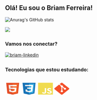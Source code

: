 ## Olá! Eu sou o Briam Ferreira!

![Anurag's GitHub stats](https://github-readme-stats.vercel.app/api?username=briamferr&show_icons=true&theme=chartreuse-dark)

<a href="https://github.com/briamferr/convoychat">
  <img height=200 align="center" src="https://github-readme-stats.vercel.app/api/top-langs?username=briamferr&layout=compact&langs_count=8&theme=chartreuse-dark&card_width=327"/>
</a>

##
### Vamos nos conectar?
<div>
  <a href="https://www.linkedin.com/in/briam-ferreira/" target="_blank">
    <img align="center" alt="briam-linkedin" height="40" width="50" src="https://cdn.jsdelivr.net/gh/devicons/devicon/icons/linkedin/linkedin-original.svg" target="_blank"></a>
</div>

##
### Tecnologias que estou estudando:
<div style="display: inline_block"><br>
  <img align="center" alt="briam-HTML" height="40" width="50" src="https://raw.githubusercontent.com/devicons/devicon/master/icons/html5/html5-original.svg">
  <img align="center" alt="briam-CSS" height="40" width="50" src="https://raw.githubusercontent.com/devicons/devicon/master/icons/css3/css3-original.svg">
  <img align="center" alt="briam-Js" height="40" width="50" src="https://raw.githubusercontent.com/devicons/devicon/master/icons/javascript/javascript-plain.svg">
  <img align="center" alt="briam-Git" height="40" width="50" src="https://raw.githubusercontent.com/devicons/devicon/master/icons/git/git-original.svg">
</div>
